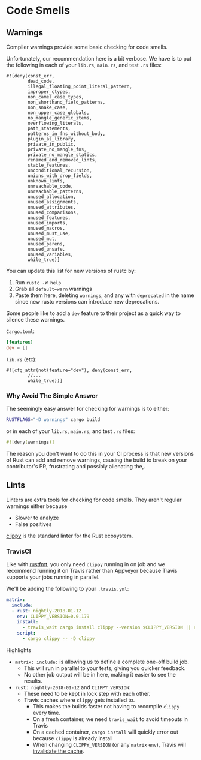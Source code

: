# Code Smells

## Warnings

Compiler warnings provide some basic checking for code smells.

Unfortunately, our recommendation here is a bit verbose.  We have is to put the
following in each of your `lib.rs`, `main.rs`, and test `.rs` files:

```rust,ignore
#![deny(const_err,
        dead_code,
        illegal_floating_point_literal_pattern,
        improper_ctypes,
        non_camel_case_types,
        non_shorthand_field_patterns,
        non_snake_case,
        non_upper_case_globals,
        no_mangle_generic_items,
        overflowing_literals,
        path_statements,
        patterns_in_fns_without_body,
        plugin_as_library,
        private_in_public,
        private_no_mangle_fns,
        private_no_mangle_statics,
        renamed_and_removed_lints,
        stable_features,
        unconditional_recursion,
        unions_with_drop_fields,
        unknown_lints,
        unreachable_code,
        unreachable_patterns,
        unused_allocation,
        unused_assignments,
        unused_attributes,
        unused_comparisons,
        unused_features,
        unused_imports,
        unused_macros,
        unused_must_use,
        unused_mut,
        unused_parens,
        unused_unsafe,
        unused_variables,
        while_true)]
```

You can update this list for new versions of rustc by:
1. Run `rustc -W help`
2. Grab all `default=warn` warnings
3. Paste them here, deleting `warnings`, and any with `deprecated` in the name
   since new rustc versions can introduce new deprecations.

Some people like to add a `dev` feature to their project as a quick way to silence these warnings.

`Cargo.toml`:

```toml
[features]
dev = []
```

`lib.rs` (etc):

```rust,ignore
#![cfg_attr(not(feature="dev"), deny(const_err,
        //...
        while_true))]
```

### Why Avoid The Simple Answer

The seemingly easy answer for checking for warnings is to either:

```bash
RUSTFLAGS="-D warnings" cargo build
```

or in each of your `lib.rs`, `main.rs`, and test `.rs` files:

```rust
#![deny(warnings)]
```

The reason you don't want to do this in your CI process is that new versions of
Rust can add and remove warnings, causing the build to break on your
contributor's PR, frustrating and possibly alienating the,.  

## Lints

Linters are extra tools for checking for code smells.  They aren't regular warnings either because
- Slower to analyze
- False positives

[clippy][clippy] is the standard linter for the Rust ecosystem.

[clippy]: https://github.com/rust-lang-nursery/rust-clippy

### TravisCI

Like with [rustfmt](pr/rustfmt.html), you only need `clippy` running in on job
and we recommend running it on Travis rather than Appveyor because Travis
supports your jobs running in parallel.

We'll be adding the following to your `.travis.yml`:

```yml
matrix:
  include:
  - rust: nightly-2018-01-12
    env: CLIPPY_VERSION=0.0.179
    install:
      - travis_wait cargo install clippy --version $CLIPPY_VERSION || echo "clippy already installed"
    script:
      - cargo clippy -- -D clippy
```

Highlights
- `matrix: include:` is allowing us to define a complete one-off build job.
  - This will run in parallel to your tests, giving you quicker feedback.
  - No other job output will be in here, making it easier to see the results.
- `rust: nightly-2018-01-12` and `CLIPPY_VERSION`:
  - These need to be kept in lock step with each other.
  - Travis caches where `clippy` gets installed to.
    - This makes the builds faster not having to recompile `clippy` every time.
    - On a fresh container, we need `travis_wait` to avoid timeouts in Travis
    - On a cached container, `cargo install` will quickly error out because `clippy` is already install
    - When changing `CLIPPY_VERSION` (or any `matrix` `env`), Travis will [invalidate the cache][travis-cache].

[travis-cache]: https://docs.travis-ci.com/user/caching
